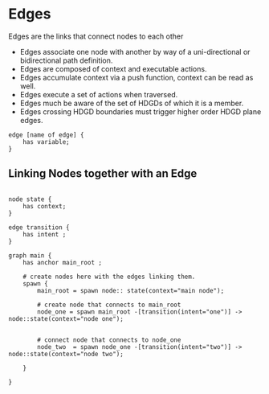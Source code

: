 # Edges

Edges are the links that connect nodes to each other

* Edges associate one node with another by way of a uni-directional or bidirectional path definition.
* Edges are composed of context and executable actions.
* Edges accumulate context via a push function, context can be read as well.
* Edges execute a set of actions when traversed.
* Edges much be aware of the set of HDGDs of which it is a member.
* Edges crossing HDGD boundaries must trigger higher order HDGD plane edges.


```jac 
edge [name of edge] {
    has variable;
}

```

## Linking Nodes together with an Edge

```jac 

node state {
    has context;
}

edge transition {
    has intent ;
}

graph main {
    has anchor main_root ; 

    # create nodes here with the edges linking them.
    spawn {
        main_root = spawn node:: state(context="main node");

        # create node that connects to main_root
        node_one = spawn main_root -[transition(intent="one")] -> node::state(context="node one");

        
        # connect node that connects to node_one
        node_two  = spawn node_one -[transition(intent="two")] -> node::state(context="node two");

    }

}

```